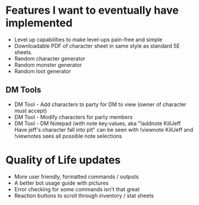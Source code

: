 # Features I want to eventually have implemented

* Level up capabilities to make level-ups pain-free and simple
* Downloadable PDF of character sheet in same style as standard 5E sheets.
* Random character generator
* Random monster generator
* Random loot generator
## DM Tools 
* DM Tool - Add characters to party for DM to view (owner of character must accept)
* DM Tool - Modify characters for party members
* DM Tool - DM Notepad (with note key:values, aka "!addnote KillJeff Have jeff's character fall into pit" can be seen with !viewnote KillJeff and !viewnotes sees all possible note selections

# Quality of Life updates
* More user friendly, formatted commands / outputs
* A better bot usage guide with pictures
* Error checking for some commands isn't that great
* Reaction buttons to scroll through inventory / stat sheets
